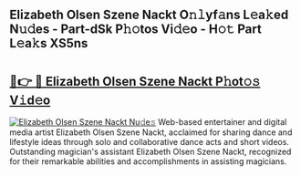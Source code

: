 ## Elizabeth Olsen Szene Nackt O𝚗𝚕yf𝚊ns L𝚎a𝚔ed N𝚞𝚍es - Part-dSk P𝚑𝚘tos Vi𝚍𝚎o - H𝚘𝚝 Part L𝚎a𝚔s XS5ns

# <h2><a href="http://kf8dvw.oniu.top/?m=Elizabeth+Olsen+Szene+Nackt">🔗👉 🔴 Elizabeth Olsen Szene Nackt P𝚑ot𝚘𝚜 V𝚒d𝚎o</a></h2>

[![Elizabeth Olsen Szene Nackt Nu𝚍e𝚜](https://i.imgur.com/0qMVB7G.gif)](http://kf8dvw.oniu.top/?m=Elizabeth+Olsen+Szene+Nackt)
Web-based entertainer and digital media artist Elizabeth Olsen Szene Nackt, acclaimed for sharing dance and lifestyle ideas through solo and collaborative dance acts and short videos. Outstanding magician's assistant Elizabeth Olsen Szene Nackt, recognized for their remarkable abilities and accomplishments in assisting magicians.  
